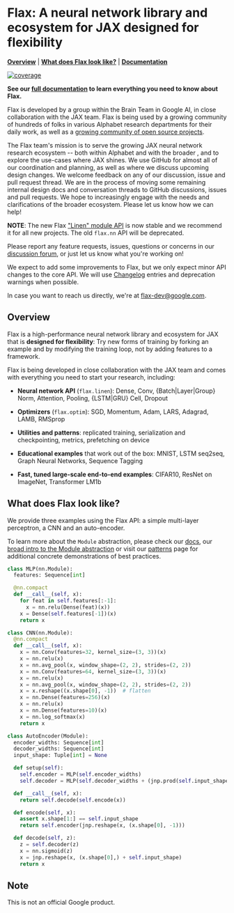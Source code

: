 # Flax: A neural network library and ecosystem for JAX designed for flexibility

[**Overview**](#overview)
| [**What does Flax look like?**](#what-does-flax-look-like)
| [**Documentation**](https://flax.readthedocs.io/)

[![coverage](https://badgen.net/codecov/c/github/google/flax)](https://codecov.io/github/google/flax)

**See our [full documentation](https://flax.readthedocs.io/)
to learn everything you need to know about Flax.**

Flax is developed by a group within the Brain Team in Google AI, in
close collaboration with the JAX team. Flax is being used by a growing
community of hundreds of folks in various Alphabet research departments
for their daily work, as well as a [growing community
of open source
projects](https://github.com/google/flax/network/dependents?dependent_type=REPOSITORY).

The Flax team's mission is to serve the growing JAX neural network
research ecosystem -- both within Alphabet and with the broader , and to explore the use-cases where JAX shines. We
use GitHub for almost all of our coordination and planning, as well as
where we discuss upcoming design changes. We welcome feedback on any
of our discussion, issue and pull request thread. We are in the
process of moving some remaining internal design docs and conversation
threads to GitHub discussions, issues and pull requests. We hope to
increasingly engage with the needs and clarifications of the broader
ecosystem. Please let us know how we can help!

**NOTE**: The new Flax ["Linen" module
API](https://github.com/google/flax/tree/master/flax/linen/README.md)
is now stable and we recommend it for all new projects. The old
`flax.nn` API will be deprecated.

Please report any feature requests,
issues, questions or concerns in our [discussion
forum](https://github.com/google/flax/discussions), or just let us
know what you're working on!

We expect to add some improvements to Flax, but we only expect minor
API changes to the core API. We will use [Changelog](CHANGELOG.md)
entries and deprecation warnings when possible.

In case you want to reach us directly, we're at flax-dev@google.com.

## Overview

Flax is a high-performance neural network library and ecosystem for
JAX that is **designed for flexibility**:
Try new forms of training by forking an example and by modifying the training
loop, not by adding features to a framework.

Flax is being developed in close collaboration with the JAX team and 
comes with everything you need to start your research, including:

* **Neural network API** (`flax.linen`): Dense, Conv, {Batch|Layer|Group} Norm, Attention, Pooling, {LSTM|GRU} Cell, Dropout

* **Optimizers** (`flax.optim`): SGD, Momentum, Adam, LARS, Adagrad, LAMB, RMSprop

* **Utilities and patterns**: replicated training, serialization and checkpointing, metrics, prefetching on device

* **Educational examples** that work out of the box: MNIST, LSTM seq2seq, Graph Neural Networks, Sequence Tagging

* **Fast, tuned large-scale end-to-end examples**: CIFAR10, ResNet on ImageNet, Transformer LM1b

## What does Flax look like?

We provide three examples using the Flax API: a simple multi-layer perceptron, a CNN and an auto-encoder. 

To learn more about the `Module` abstraction, please check our [docs](https://flax.readthedocs.io/), our [broad intro to the Module abstraction](https://github.com/google/flax/blob/master/docs/notebooks/linen_intro.ipynb) or visit our
[patterns](https://flax.readthedocs.io/en/latest/patterns/flax_patterns.html) page for additional concrete demonstrations of best practices.

```py
class MLP(nn.Module):
  features: Sequence[int]

  @nn.compact
  def __call__(self, x):
    for feat in self.features[:-1]:
      x = nn.relu(Dense(feat)(x))
    x = Dense(self.features[-1])(x)
    return x
```

```py
class CNN(nn.Module):
  @nn.compact
  def __call__(self, x):
    x = nn.Conv(features=32, kernel_size=(3, 3))(x)
    x = nn.relu(x)
    x = nn.avg_pool(x, window_shape=(2, 2), strides=(2, 2))
    x = nn.Conv(features=64, kernel_size=(3, 3))(x)
    x = nn.relu(x)
    x = nn.avg_pool(x, window_shape=(2, 2), strides=(2, 2))
    x = x.reshape((x.shape[0], -1))  # flatten
    x = nn.Dense(features=256)(x)
    x = nn.relu(x)
    x = nn.Dense(features=10)(x)
    x = nn.log_softmax(x)
    return x
```

```py
class AutoEncoder(Module):
  encoder_widths: Sequence[int]
  decoder_widths: Sequence[int]
  input_shape: Tuple[int] = None

  def setup(self):
    self.encoder = MLP(self.encoder_widths)
    self.decoder = MLP(self.decoder_widths + (jnp.prod(self.input_shape, ))

  def __call__(self, x):
    return self.decode(self.encode(x))

  def encode(self, x):
    assert x.shape[1:] == self.input_shape
    return self.encoder(jnp.reshape(x, (x.shape[0], -1)))

  def decode(self, z):
    z = self.decoder(z)
    x = nn.sigmoid(z)
    x = jnp.reshape(x, (x.shape[0],) + self.input_shape)
    return x
```

## Note

This is not an official Google product.
